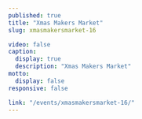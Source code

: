 ```yaml
---
published: true
title: "Xmas Makers Market"
slug: xmasmakersmarket-16

video: false
caption:
  display: true
  description: "Xmas Makers Market"
motto:
  display: false
responsive: false

link: "/events/xmasmakersmarket-16/"
---
```

